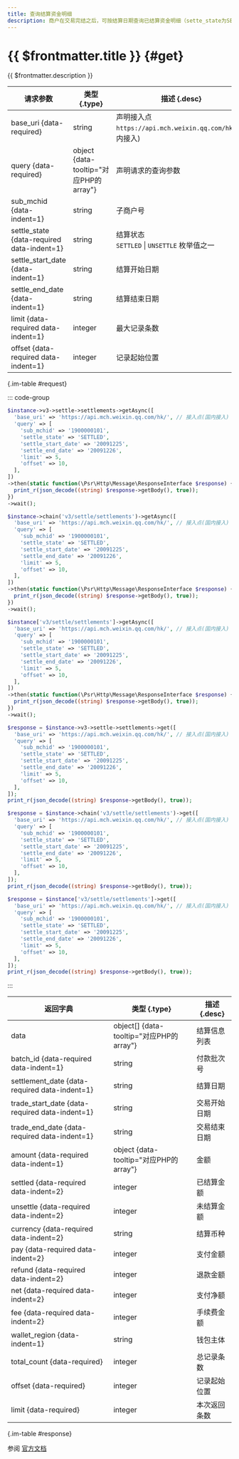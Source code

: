 ```yaml
---
title: 查询结算资金明细
description: 商户在交易完结之后，可按结算日期查询已结算资金明细（sette_state为SETTLED），也可以查询未结算资金明细（sette_state为UNSETTLE）。
---
```


# {{ $frontmatter.title }} {#get}

{{ $frontmatter.description }}

| 请求参数 | 类型 {.type} | 描述 {.desc}
| --- | --- | ---
| base_uri {data-required} | string | 声明接入点`https://api.mch.weixin.qq.com/hk/`(国内接入)
| query {data-required} | object {data-tooltip="对应PHP的array"} | 声明请求的查询参数
| sub_mchid {data-indent=1} | string | 子商户号
| settle_state {data-required data-indent=1} | string | 结算状态<br/>`SETTLED` \| `UNSETTLE` 枚举值之一
| settle_start_date {data-indent=1} | string | 结算开始日期
| settle_end_date {data-indent=1} | string | 结算结束日期
| limit {data-required data-indent=1} | integer | 最大记录条数
| offset {data-required data-indent=1} | integer | 记录起始位置

{.im-table #request}

::: code-group

```php [异步纯链式]
$instance->v3->settle->settlements->getAsync([
  'base_uri' => 'https://api.mch.weixin.qq.com/hk/', // 接入点(国内接入)
  'query' => [
    'sub_mchid' => '1900000101',
    'settle_state' => 'SETTLED',
    'settle_start_date' => '20091225',
    'settle_end_date' => '20091226',
    'limit' => 5,
    'offset' => 10,
  ],
])
->then(static function(\Psr\Http\Message\ResponseInterface $response) {
  print_r(json_decode((string) $response->getBody(), true));
})
->wait();
```

```php [异步声明式]
$instance->chain('v3/settle/settlements')->getAsync([
  'base_uri' => 'https://api.mch.weixin.qq.com/hk/', // 接入点(国内接入)
  'query' => [
    'sub_mchid' => '1900000101',
    'settle_state' => 'SETTLED',
    'settle_start_date' => '20091225',
    'settle_end_date' => '20091226',
    'limit' => 5,
    'offset' => 10,
  ],
])
->then(static function(\Psr\Http\Message\ResponseInterface $response) {
  print_r(json_decode((string) $response->getBody(), true));
})
->wait();
```

```php [异步属性式]
$instance['v3/settle/settlements']->getAsync([
  'base_uri' => 'https://api.mch.weixin.qq.com/hk/', // 接入点(国内接入)
  'query' => [
    'sub_mchid' => '1900000101',
    'settle_state' => 'SETTLED',
    'settle_start_date' => '20091225',
    'settle_end_date' => '20091226',
    'limit' => 5,
    'offset' => 10,
  ],
])
->then(static function(\Psr\Http\Message\ResponseInterface $response) {
  print_r(json_decode((string) $response->getBody(), true));
})
->wait();
```

```php [同步纯链式]
$response = $instance->v3->settle->settlements->get([
  'base_uri' => 'https://api.mch.weixin.qq.com/hk/', // 接入点(国内接入)
  'query' => [
    'sub_mchid' => '1900000101',
    'settle_state' => 'SETTLED',
    'settle_start_date' => '20091225',
    'settle_end_date' => '20091226',
    'limit' => 5,
    'offset' => 10,
  ],
]);
print_r(json_decode((string) $response->getBody(), true));
```

```php [同步声明式]
$response = $instance->chain('v3/settle/settlements')->get([
  'base_uri' => 'https://api.mch.weixin.qq.com/hk/', // 接入点(国内接入)
  'query' => [
    'sub_mchid' => '1900000101',
    'settle_state' => 'SETTLED',
    'settle_start_date' => '20091225',
    'settle_end_date' => '20091226',
    'limit' => 5,
    'offset' => 10,
  ],
]);
print_r(json_decode((string) $response->getBody(), true));
```

```php [同步属性式]
$response = $instance['v3/settle/settlements']->get([
  'base_uri' => 'https://api.mch.weixin.qq.com/hk/', // 接入点(国内接入)
  'query' => [
    'sub_mchid' => '1900000101',
    'settle_state' => 'SETTLED',
    'settle_start_date' => '20091225',
    'settle_end_date' => '20091226',
    'limit' => 5,
    'offset' => 10,
  ],
]);
print_r(json_decode((string) $response->getBody(), true));
```

:::

| 返回字典 | 类型 {.type} | 描述 {.desc}
| --- | --- | ---
| data | object[] {data-tooltip="对应PHP的array"} | 结算信息列表
| batch_id {data-required data-indent=1} | string | 付款批次号
| settlement_date {data-required data-indent=1} | string | 结算日期
| trade_start_date {data-required data-indent=1} | string | 交易开始日期
| trade_end_date {data-required data-indent=1} | string | 交易结束日期
| amount {data-required data-indent=1} | object {data-tooltip="对应PHP的array"} | 金额
| settled {data-required data-indent=2} | integer | 已结算金额
| unsettle {data-required data-indent=2} | integer | 未结算金额
| currency {data-required data-indent=2} | string | 结算币种
| pay {data-required data-indent=2} | integer | 支付金额
| refund {data-required data-indent=2} | integer | 退款金额
| net {data-required data-indent=2} | integer | 支付净额
| fee {data-required data-indent=2} | integer | 手续费金额
| wallet_region {data-indent=1} | string | 钱包主体
| total_count {data-required}| integer | 总记录条数
| offset {data-required}| integer | 记录起始位置
| limit {data-required}| integer | 本次返回条数

{.im-table #response}

参阅 [官方文档](https://pay.weixin.qq.com/wiki/doc/api/wxpay/ch/fusion_wallet_ch/QuickPay/chapter8_10.shtml)
